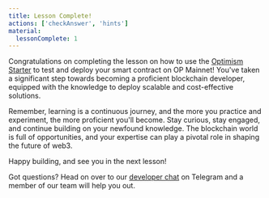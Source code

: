 ```yaml
---
title: Lesson Complete!
actions: ['checkAnswer', 'hints']
material:
  lessonComplete: 1
---
```


Congratulations on completing the lesson on how to use the <a href="https://github.com/ethereum-optimism/optimism-starter" target="_blank">Optimism Starter</a> to test and deploy your smart contract on OP Mainnet! You've taken a significant step towards becoming a proficient blockchain developer, equipped with the knowledge to deploy scalable and cost-effective solutions.

Remember, learning is a continuous journey, and the more you practice and experiment, the more proficient you'll become. Stay curious, stay engaged, and continue building on your newfound knowledge. The blockchain world is full of opportunities, and your expertise can play a pivotal role in shaping the future of web3.

Happy building, and see you in the next lesson!

Got questions? Head on over to our <a href="https://t.me/loomnetworkdev" target=_blank>developer chat</a> on Telegram and a member of our team will help you out.
